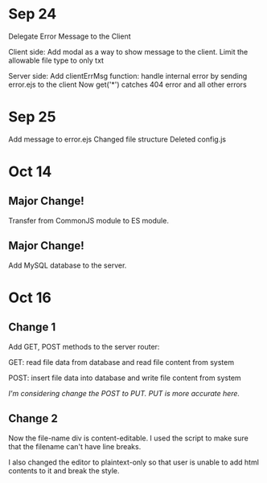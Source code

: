 # Sep 24

Delegate Error Message to the Client

Client side:
Add modal as a way to show message to the client.
Limit the allowable file type to only txt

Server side:
Add clientErrMsg function: handle internal error by sending error.ejs to the client
Now get('\*') catches 404 error and all other errors

# Sep 25

Add message to error.ejs
Changed file structure
Deleted config.js

# Oct 14

## Major Change!

Transfer from CommonJS module to ES module.

## Major Change!

Add MySQL database to the server.

# Oct 16

## Change 1

Add GET, POST methods to the server router:

GET: read file data from database and read file content from system

POST: insert file data into database and write file content from system

_I'm considering change the POST to PUT. PUT is more accurate here._

## Change 2

Now the file-name div is content-editable. I used the script to make sure that the filename can't have line breaks.

I also changed the editor to plaintext-only so that user is unable to add html contents to it and break the style.
